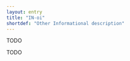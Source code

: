 ```yaml
---
layout: entry
title: "IN-oi"
shortdef: "Other Informational description"
---
```


TODO

<!-- details -->

TODO
